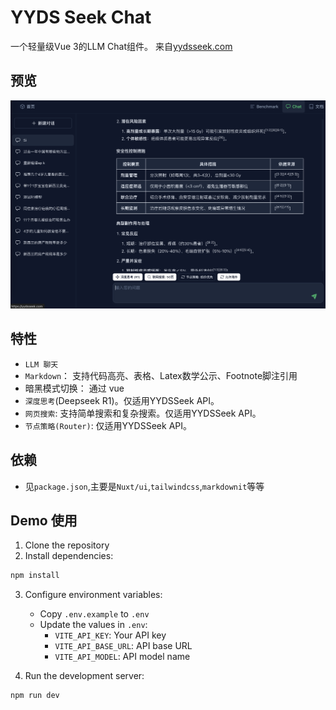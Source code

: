 # YYDS Seek Chat

一个轻量级Vue 3的LLM Chat组件。 来自[yydsseek.com](https://yydsseek.com/chat)

## 预览

![](./preview.jpg)

## 特性

- `LLM 聊天`
- `Markdown`： 支持代码高亮、表格、Latex数学公示、Footnote脚注引用
- 暗黑模式切换： 通过 vue
- `深度思考`(Deepseek R1)。仅适用YYDSSeek API。
- `网页搜索`: 支持简单搜索和复杂搜索。仅适用YYDSSeek API。
- `节点策略(Router)`: 仅适用YYDSSeek API。


## 依赖

- 见`package.json`,主要是`Nuxt/ui`,`tailwindcss`,`markdownit`等等


## Demo 使用

1. Clone the repository
2. Install dependencies:
```bash
npm install
```

3. Configure environment variables:
   - Copy `.env.example` to `.env`
   - Update the values in `.env`:
     - `VITE_API_KEY`: Your API key
     - `VITE_API_BASE_URL`: API base URL
     - `VITE_API_MODEL`: API model name

4. Run the development server:
```bash
npm run dev
```

